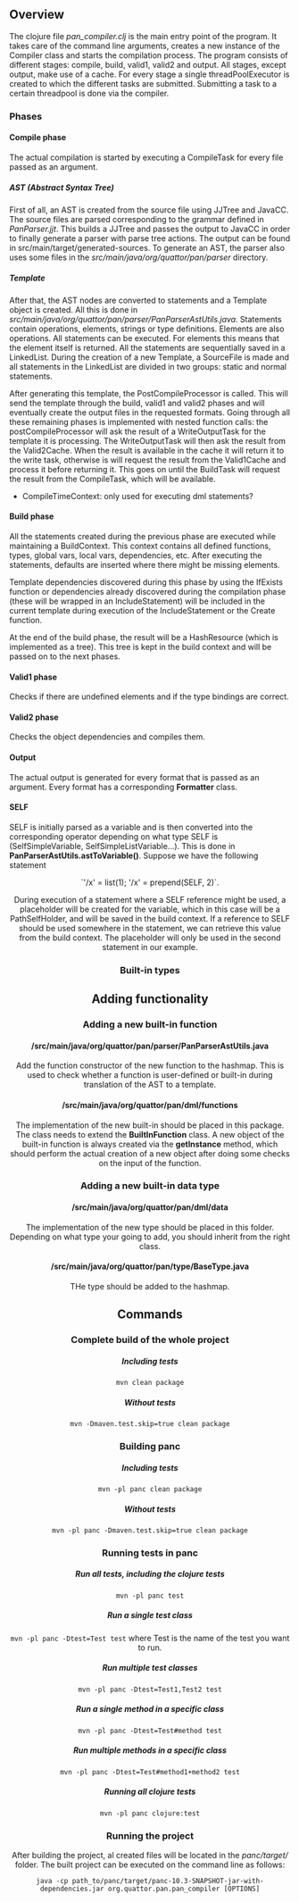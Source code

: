 
## Overview
The clojure file *pan_compiler.clj* is the main entry point of the program. It takes care of the command line arguments, creates a new instance of the Compiler class and starts the compilation process. The program consists of different stages: compile, build, valid1, valid2 and output. All stages, except output, make use of a cache. For every stage a single threadPoolExecutor is created to which the different tasks are submitted. Submitting a task to a certain threadpool is done via the compiler.

### Phases
#### Compile phase
The actual compilation is started by executing a CompileTask for every file passed as an argument.

##### AST (Abstract Syntax Tree)
First of all, an AST is created from the source file using JJTree and JavaCC. The source files are parsed corresponding to the grammar defined in *PanParser.jjt*. This builds a JJTree and passes the output to JavaCC in order to finally generate a parser with parse tree actions. The output can be found in src/main/target/generated-sources. To generate an AST, the parser also uses some files in the *src/main/java/org/quattor/pan/parser* directory.

##### Template
After that, the AST nodes are converted to statements and a Template object is created. All this is done in *src/main/java/org/quattor/pan/parser/PanParserAstUtils.java*. Statements contain operations, elements, strings or type definitions. Elements are also operations. All statements can be executed. For elements this means that the element itself is returned. All the statements are sequentially saved in a LinkedList. During the creation of a new Template, a SourceFile is made and all statements in the LinkedList are divided in two groups: static and normal statements.

After generating this template, the PostCompileProcessor is called. This will send the template through the build, valid1 and valid2 phases and will eventually create the output files in the requested formats. Going through all these remaining phases is implemented with nested function calls: the postCompileProcessor will ask the result of a WriteOutputTask for the template it is processing. The WriteOutputTask will then ask the result from the Valid2Cache. When the result is available in the cache it will return it to the write task, otherwise is will request the result from the Valid1Cache and process it before returning it. This goes on until the BuildTask will request the result from the CompileTask, which will be available.

+ CompileTimeContext: only used for executing dml statements?
 
#### Build phase
All the statements created during the previous phase are executed while maintaining a BuildContext. This context contains all defined functions, types, global vars, local vars, dependencies, etc. After executing the statements, defaults are inserted where there might be missing elements.

Template dependencies discovered during this phase by using the IfExists function or dependencies already discovered during the compilation phase (these will be wrapped in an IncludeStatement) will be included in the current template during execution of the IncludeStatement or the Create function.

At the end of the build phase, the result will be a HashResource (which is implemented as a tree). This tree is kept in the build context and will be passed on to the next phases.

#### Valid1 phase
Checks if there are undefined elements and if the type bindings are correct.

#### Valid2 phase
Checks the object dependencies and compiles them.

#### Output
The actual output is generated for every format that is passed as an argument. Every format has a corresponding **Formatter** class.

#### SELF
SELF is initially parsed as a variable and is then converted into the corresponding operator depending on what type SELF is (SelfSimpleVariable, SelfSimpleListVariable...). This is done in **PanParserAstUtils.astToVariable()**. Suppose we have the following statement

<center> `'/x' = list(1); '/x' = prepend(SELF, 2)`.

During execution of a statement where a SELF reference might be used, a placeholder will be created for the variable, which in this case will be a PathSelfHolder, and will be saved in the build context. If a reference to SELF should be used somewhere in the statement, we can retrieve this value from the build context. The placeholder will only be used in the second statement in our example.

### Built-in types


## Adding functionality

### Adding a new built-in function
#### /src/main/java/org/quattor/pan/parser/PanParserAstUtils.java
Add the function constructor of the new function to the hashmap. This is used to check whether a function is user-defined or built-in during translation of the AST to a template.

#### /src/main/java/org/quattor/pan/dml/functions
The implementation of the new built-in should be placed in this package. The class needs to extend the **BuiltInFunction** class. A new object of the built-in function is always created via the **getInstance** method, which should perform the actual creation of a new object after doing some checks on the input of the function.

### Adding a new built-in data type
#### /src/main/java/org/quattor/pan/dml/data
The implementation of the new type should be placed in this folder. Depending on what type your going to add, you should inherit from the right class.

#### /src/main/java/org/quattor/pan/type/BaseType.java
THe type should be added to the hashmap.

## Commands
### Complete build of the whole project
##### Including tests
`mvn clean package`

##### Without tests
`mvn -Dmaven.test.skip=true clean package`

### Building panc
##### Including tests
`mvn -pl panc clean package`

##### Without tests
`mvn -pl panc -Dmaven.test.skip=true clean package`

### Running tests in panc

##### Run all tests, including the clojure tests
`mvn -pl panc test`

##### Run a single test class
`mvn -pl panc -Dtest=Test test` where Test is the name of the test you want to run.

##### Run multiple test classes
`mvn -pl panc -Dtest=Test1,Test2 test`

##### Run a single method in a specific class
`mvn -pl panc -Dtest=Test#method test`

##### Run multiple methods in a specific class
`mvn -pl panc -Dtest=Test#method1+method2 test`

##### Running all clojure tests
`mvn -pl panc clojure:test`

### Running the project
After building the project, al created files will be located in the *panc/target/* folder. The built project can be executed on the command line as follows:

`java -cp path_to/panc/target/panc-10.3-SNAPSHOT-jar-with-dependencies.jar org.quattor.pan.pan_compiler [OPTIONS]`
